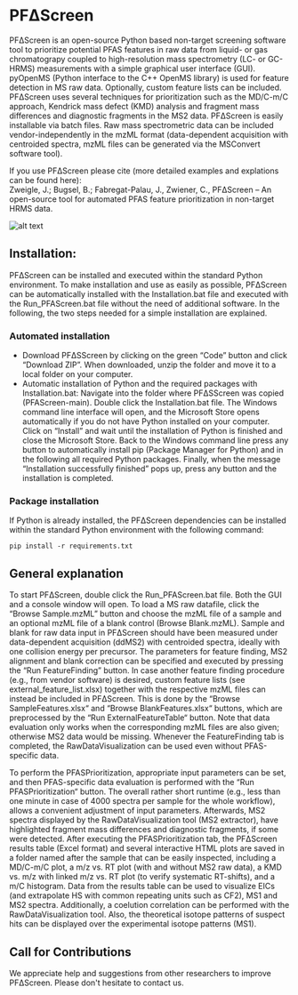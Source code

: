 PFΔScreen
========

PFΔScreen is an open-source Python based non-target screening software tool to prioritize potential PFAS features in raw data from liquid- or gas chromatograpy coupled to high-resolution mass spectrometry (LC- or GC-HRMS) measurements with a simple graphical user interface (GUI). pyOpenMS (Python interface to the C++ OpenMS library) is used for feature detection in MS raw data. Optionally, custom feature lists can be included. PFΔScreen uses several techniques for prioritization such as the MD/C-m/C approach, Kendrick mass defect (KMD) analysis and fragment mass differences and diagnostic fragments in the MS2 data. PFΔScreen is easily installable via batch files. Raw mass spectrometric data can be included vendor-independently in the mzML format (data-dependent acquisition with centroided spectra, mzML files can be generated via the MSConvert software tool).

If you use PFΔScreen please cite (more detailed examples and explations can be found here):\
Zweigle, J.; Bugsel, B.; Fabregat-Palau, J., Zwiener, C., PFΔScreen – An open-source tool for automated PFAS feature prioritization in non-target HRMS data.

![alt text](https://github.com/JonZwe/PFAScreen/logo.jpg?raw=true)

Installation:
--------------------

PFΔScreen can be installed and executed within the standard Python environment. To make installation and use as easily as possible, PFΔScreen can be automatically installed with the Installation.bat file and executed with the Run_PFAScreen.bat file without the need of additional software. In the following, the two steps needed for a simple installation are explained.

### Automated installation

- Download PFΔSScreen by clicking on the green “Code” button and click “Download ZIP”. When downloaded, unzip the folder and move it to a local folder on your computer. 
-	Automatic installation of Python and the required packages with Installation.bat: Navigate into the folder where PFΔSScreen was copied (PFAScreen-main). Double click the Installation.bat file. The Windows command line interface will open, and the Microsoft Store opens automatically if you do not have Python installed on your computer. Click on “Install” and wait until the installation of Python is finished and close the Microsoft Store. Back to the Windows command line press any button to automatically install pip (Package Manager for Python) and in the following all required Python packages. Finally, when the message “Installation successfully finished” pops up, press any button and the installation is completed.

### Package installation 
If Python is already installed, the PFΔScreen dependencies can be installed within the standard Python environment with the following command:

```
pip install -r requirements.txt
```

General explanation
----------------------
To start PFΔScreen, double click the Run_PFAScreen.bat file. Both the GUI and a console window will open. To load a MS raw datafile, click the “Browse Sample.mzML” button and choose the mzML file of a sample and an optional mzML file of a blank control (Browse Blank.mzML). Sample and blank for raw data input in PFΔScreen should have been measured under data-dependent acquisition (ddMS2) with centroided spectra, ideally with one collision energy per precursor. The parameters for feature finding, MS2 alignment and blank correction can be specified and executed by pressing the “Run FeatureFinding” button. In case another feature finding procedure (e.g., from vendor software) is desired, custom feature lists (see external_feature_list.xlsx) together with the respective mzML files can instead be included in PFΔScreen. This is done by the “Browse SampleFeatures.xlsx“ and “Browse BlankFeatures.xlsx“ buttons, which are preprocessed by the “Run ExternalFeatureTable“ button. Note that data evaluation only works when the corresponding mzML files are also given; otherwise MS2 data would be missing. Whenever the FeatureFinding tab is completed, the RawDataVisualization can be used even without PFAS-specific data. 

To perform the PFASPrioritization, appropriate input parameters can be set, and then PFAS-specific data evaluation is performed with the “Run PFASPrioritization“ button. The overall rather short runtime (e.g., less than one minute in case of 4000 spectra per sample for the whole workflow), allows a convenient adjustment of input parameters. Afterwards, MS2 spectra displayed by the RawDataVisualization tool (MS2 extractor), have highlighted fragment mass differences and diagnostic fragments, if some were detected. After executing the PFASPrioritization tab, the PFΔScreen results table (Excel format) and several interactive HTML plots are saved in a folder named after the sample that can be easily inspected, including a MD/C-m/C plot, a m/z vs. RT plot (with and without MS2 raw data), a KMD vs. m/z with linked m/z vs. RT plot (to verify systematic RT-shifts), and a m/C histogram. Data from the results table can be used to visualize EICs (and extrapolate HS with common repeating units such as CF2), MS1 and MS2 spectra. Additionally, a coelution correlation can be performed with the RawDataVisualization tool. Also, the theoretical isotope patterns of suspect hits can be displayed over the experimental isotope patterns (MS1).

Call for Contributions
----------------------

We appreciate help and suggestions from other researchers to improve
PFΔScreen. Please don't hesitate to contact us.
